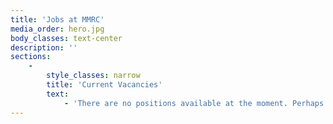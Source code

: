 ```yaml
---
title: 'Jobs at MMRC'
media_order: hero.jpg
body_classes: text-center
description: ''
sections:
    -
        style_classes: narrow
        title: 'Current Vacancies'
        text:
            - 'There are no positions available at the moment. Perhaps you''d like to become a volunteer? If so, please fill in the following form and email it to [admin@mmrcwa.org.au](mailto:admin@mmrcwa.org.au)'
---
```


